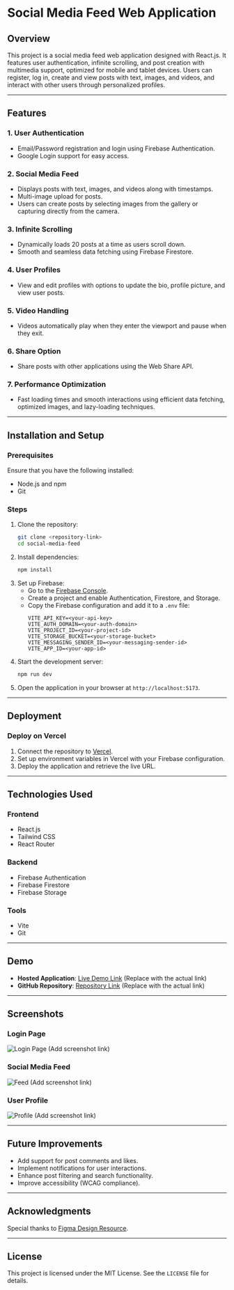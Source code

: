 # Social Media Feed Web Application

## Overview
This project is a social media feed web application designed with React.js. It features user authentication, infinite scrolling, and post creation with multimedia support, optimized for mobile and tablet devices. Users can register, log in, create and view posts with text, images, and videos, and interact with other users through personalized profiles.

---

## Features

### 1. **User Authentication**
- Email/Password registration and login using Firebase Authentication.
- Google Login support for easy access.

### 2. **Social Media Feed**
- Displays posts with text, images, and videos along with timestamps.
- Multi-image upload for posts.
- Users can create posts by selecting images from the gallery or capturing directly from the camera.

### 3. **Infinite Scrolling**
- Dynamically loads 20 posts at a time as users scroll down.
- Smooth and seamless data fetching using Firebase Firestore.

### 4. **User Profiles**
- View and edit profiles with options to update the bio, profile picture, and view user posts.

### 5. **Video Handling**
- Videos automatically play when they enter the viewport and pause when they exit.

### 6. **Share Option**
- Share posts with other applications using the Web Share API.

### 7. **Performance Optimization**
- Fast loading times and smooth interactions using efficient data fetching, optimized images, and lazy-loading techniques.

---

## Installation and Setup

### Prerequisites
Ensure that you have the following installed:
- Node.js and npm
- Git

### Steps
1. Clone the repository:
   ```bash
   git clone <repository-link>
   cd social-media-feed
   ```
2. Install dependencies:
   ```bash
   npm install
   ```
3. Set up Firebase:
   - Go to the [Firebase Console](https://console.firebase.google.com/).
   - Create a project and enable Authentication, Firestore, and Storage.
   - Copy the Firebase configuration and add it to a `.env` file:
     ```env
     VITE_API_KEY=<your-api-key>
     VITE_AUTH_DOMAIN=<your-auth-domain>
     VITE_PROJECT_ID=<your-project-id>
     VITE_STORAGE_BUCKET=<your-storage-bucket>
     VITE_MESSAGING_SENDER_ID=<your-messaging-sender-id>
     VITE_APP_ID=<your-app-id>
     ```
4. Start the development server:
   ```bash
   npm run dev
   ```
5. Open the application in your browser at `http://localhost:5173`.

---

## Deployment

### Deploy on Vercel
1. Connect the repository to [Vercel](https://vercel.com/).
2. Set up environment variables in Vercel with your Firebase configuration.
3. Deploy the application and retrieve the live URL.

---

## Technologies Used

### Frontend
- React.js
- Tailwind CSS
- React Router

### Backend
- Firebase Authentication
- Firebase Firestore
- Firebase Storage

### Tools
- Vite
- Git

---

## Demo
- **Hosted Application**: [Live Demo Link](#) (Replace with the actual link)
- **GitHub Repository**: [Repository Link](#) (Replace with the actual link)

---

## Screenshots

### Login Page
![Login Page](#) (Add screenshot link)

### Social Media Feed
![Feed](#) (Add screenshot link)

### User Profile
![Profile](#) (Add screenshot link)

---

## Future Improvements
- Add support for post comments and likes.
- Implement notifications for user interactions.
- Enhance post filtering and search functionality.
- Improve accessibility (WCAG compliance).

---

## Acknowledgments
Special thanks to [Figma Design Resource](https://www.figma.com/design/b60fWxRIqDqj0tZq3EU0rL/Build-an-Engaging-Social-Media-Feed-with-Interactive-Features?node-id=0-1&t=Sg1FoyVKP7L7QN4v-1).

---

## License
This project is licensed under the MIT License. See the `LICENSE` file for details.
